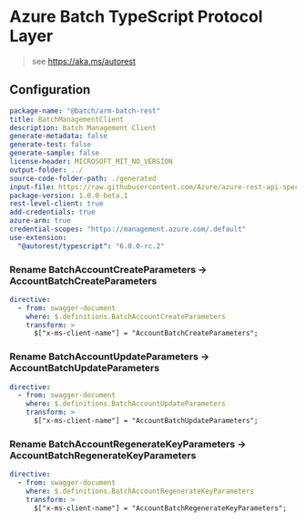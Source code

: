 # Azure Batch TypeScript Protocol Layer

> see <https://aka.ms/autorest>

## Configuration

```yaml
package-name: "@batch/arm-batch-rest"
title: BatchManagementClient
description: Batch Management Client
generate-metadata: false
generate-test: false
generate-sample: false
license-header: MICROSOFT_MIT_NO_VERSION
output-folder: ../
source-code-folder-path: ./generated
input-file: https://raw.githubusercontent.com/Azure/azure-rest-api-specs/main/specification/batch/resource-manager/Microsoft.Batch/stable/2023-05-01/BatchManagement.json
package-version: 1.0.0-beta.1
rest-level-client: true
add-credentials: true
azure-arm: true
credential-scopes: "https://management.azure.com/.default"
use-extension:
  "@autorest/typescript": "6.0.0-rc.2"
```

### Rename BatchAccountCreateParameters -> AccountBatchCreateParameters

```yaml
directive:
  - from: swagger-document
    where: $.definitions.BatchAccountCreateParameters
    transform: >
      $["x-ms-client-name"] = "AccountBatchCreateParameters";
```

### Rename BatchAccountUpdateParameters -> AccountBatchUpdateParameters

```yaml
directive:
  - from: swagger-document
    where: $.definitions.BatchAccountUpdateParameters
    transform: >
      $["x-ms-client-name"] = "AccountBatchUpdateParameters";
```

### Rename BatchAccountRegenerateKeyParameters -> AccountBatchRegenerateKeyParameters

```yaml
directive:
  - from: swagger-document
    where: $.definitions.BatchAccountRegenerateKeyParameters
    transform: >
      $["x-ms-client-name"] = "AccountBatchRegenerateKeyParameters";
```
